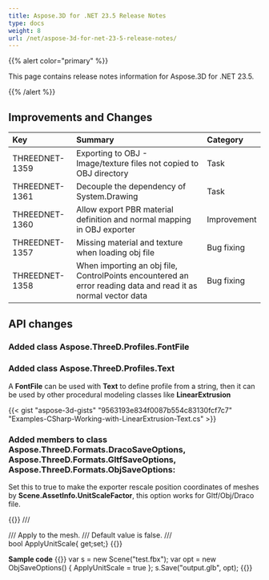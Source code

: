 ```yaml
---
title: Aspose.3D for .NET 23.5 Release Notes
type: docs
weight: 8
url: /net/aspose-3d-for-net-23-5-release-notes/
---
```


{{% alert color="primary" %}}

This page contains release notes information for Aspose.3D for .NET 23.5.

{{% /alert %}}
## **Improvements and Changes**

|**Key**|**Summary**|**Category**|
| :- | :- | :- |
| THREEDNET-1359 | Exporting to OBJ - Image/texture files not copied to OBJ directory  | Task |
| THREEDNET-1361 | Decouple the dependency of System.Drawing | Task |
| THREEDNET-1360 | Allow export PBR material definition and normal mapping in OBJ exporter | Improvement |
| THREEDNET-1357 | Missing material and texture when loading obj file | Bug fixing |
| THREEDNET-1358 | When importing an obj file, ControlPoints encountered an error reading data and read it as normal vector data | Bug fixing |



## API changes ##

### Added class **Aspose.ThreeD.Profiles.FontFile**
### Added class **Aspose.ThreeD.Profiles.Text**

A **FontFile** can be used with **Text** to define profile from a string, then it can be used by other procedural modeling classes like **LinearExtrusion**


{{< gist "aspose-3d-gists" "9563193e834f0087b554c83130fcf7c7" "Examples-CSharp-Working-with-LinearExtrusion-Text.cs" >}}




### Added members to class **Aspose.ThreeD.Formats.DracoSaveOptions**, **Aspose.ThreeD.Formats.GltfSaveOptions**, **Aspose.ThreeD.Formats.ObjSaveOptions**:

Set this to true to make the exporter rescale position coordinates of meshes by **Scene.AssetInfo.UnitScaleFactor**, this option works for Gltf/Obj/Draco file.

{{<highlight csharp>}}
        /// <summary>
        /// Apply <see cref="AssetInfo.UnitScaleFactor"/> to the mesh.
        /// Default value is false.
        /// </summary>
        bool ApplyUnitScale{ get;set;}
{{</highlight>}}

**Sample code**
{{<highlight csharp>}}
        var s = new Scene("test.fbx");
        var opt = new ObjSaveOptions() { ApplyUnitScale = true };
        s.Save("output.glb", opt);
{{</highlight>}}


